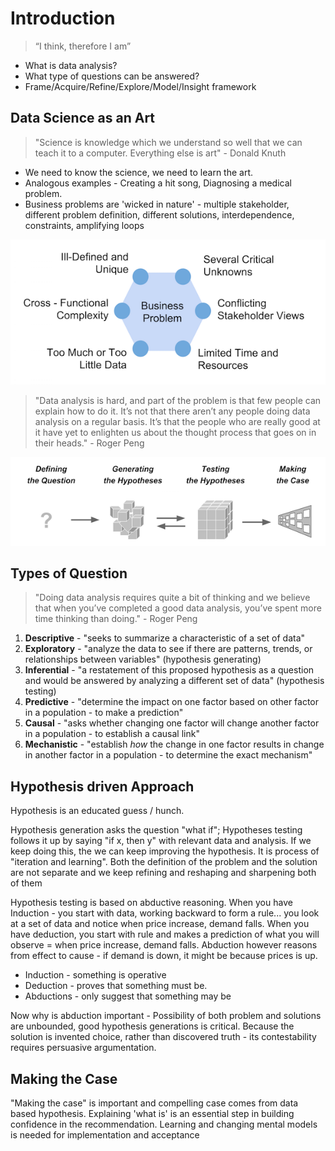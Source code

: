 # Introduction

> “I think, therefore I am”

- What is data analysis?
- What type of questions can be answered?
- Frame/Acquire/Refine/Explore/Model/Insight framework

## Data Science as an Art

> "Science is knowledge which we understand so well that we can teach it to a computer. Everything else is art" - Donald Knuth

- We need to know the science, we need to learn the art.
- Analogous examples - Creating a hit song, Diagnosing a medical problem.
- Business problems are 'wicked in nature' - multiple stakeholder, different problem definition, different solutions, interdependence, constraints, amplifying loops


![](img/problems.png)

> "Data analysis is hard, and part of the problem is that few people can explain how to do it. It’s not that there aren’t any people doing data analysis on a regular basis. It’s that the people who are really good at it have yet to enlighten us about the thought process that goes on in their heads." - Roger Peng

![](img/data_analysis.png)


## Types of Question

> "Doing data analysis requires quite a bit of thinking and we believe that when you’ve completed a good data analysis, you’ve spent more time thinking than doing." - Roger Peng

1. **Descriptive** - "seeks to summarize a characteristic of a set of data"
2. **Exploratory** - "analyze the data to see if there are patterns, trends, or relationships between variables" (hypothesis generating)
3. **Inferential** - "a restatement of this proposed hypothesis as a question and would be answered by analyzing a different set of data" (hypothesis testing)
4. **Predictive** - "determine the impact on one factor based on other factor in a population - to make a prediction"
5. **Causal** - "asks whether changing one factor will change another factor in a population - to establish a causal link"
6. **Mechanistic** - "establish *how* the change in one factor results in change in another factor in a population - to determine the exact mechanism"


## Hypothesis driven Approach
Hypothesis is an educated guess / hunch.

Hypothesis generation asks the question "what if"; Hypotheses testing follows it up by saying "if x, then y" with relevant data and analysis. If we keep doing this, the we can keep improving the hypothesis. It is process of "iteration and learning". Both the definition of the problem and the solution are not separate and we keep refining and reshaping and sharpening both of them

Hypothesis testing is based on abductive reasoning. When you have Induction - you start with data, working backward to form a rule...  you look at a set of data and notice when price increase, demand falls. When you have deduction, you start with rule and makes a prediction of what you will observe = when price increase, demand falls. Abduction however reasons from effect to cause - if demand is down, it might be because prices is up.
- Induction - something is operative
- Deduction - proves that something must be.
- Abductions - only suggest that something may be

Now why is abduction important - Possibility of both problem and solutions are unbounded, good hypothesis generations is critical. Because the solution is invented choice, rather than discovered truth - its contestability requires persuasive argumentation.


## Making the Case

"Making the case" is important and compelling case comes from data based hypothesis. Explaining 'what is' is an essential step in building confidence in the recommendation. Learning and changing mental models is needed for implementation and acceptance
